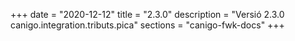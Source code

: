 +++
date        = "2020-12-12"
title       = "2.3.0"
description = "Versió 2.3.0 canigo.integration.tributs.pica"
sections    = "canigo-fwk-docs"
+++